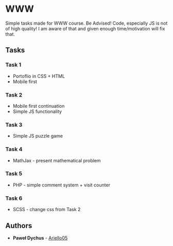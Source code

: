 # WWW
Simple tasks made for WWW course.
Be Advised! Code, especially JS is not of high quality! I am aware of that and given enough time/motivation will fix that.

## Tasks

### Task 1
* Portoflio in CSS + HTML
* Mobile first

### Task 2
* Mobile first continuation
* Simple JS functionality

### Task 3
* Simple JS puzzle game

### Task 4
* MathJax - present mathematical problem

### Task 5
* PHP - simple comment system + visit counter

### Task 6
* SCSS - change css from Task 2

## Authors

* **Paweł Dychus** - [Ariello05](https://github.com/Ariello05)
